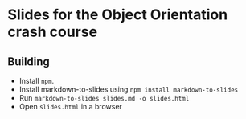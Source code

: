 # Slides for the Object Orientation crash course

## Building
- Install `npm`.
- Install markdown-to-slides using `npm install markdown-to-slides`
- Run `markdown-to-slides slides.md -o slides.html`
- Open `slides.html` in a browser
